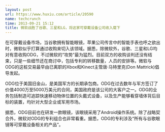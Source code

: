 ```yaml
---
layout: post
url: https://www.huxiu.com/article/20590
name: techcrunch
time: 2013-09-21 15:12
title: 微软战胜了谷歌、三星和LG，将这家可穿戴设备公司收入麾下
---
```

在可穿戴设备市场，当谷歌拥有智能眼镜，苹果公司传言中的智能手表也呼之欲出时，微软似乎打算通过收购来切入该领域。据悉，除微软外，谷歌、三星和LG均对有意收购ODG，不过微软的“攻势”最为猛烈。目前双方的收购谈判还没有结束，只是一些细节还在商讨中，包括专利的转移数量，人员的安排等。微软与ODG的这桩交易最早由已离职的Xbox和Kinect主管唐·马特里克(Don Mattrick)倡导发起。

ODG位于美国旧金山，是美国军方的长期承包商。ODG在过去数年与军方签订了价值4000万至5000万美元的合同，美国政府是该公司的大客户之一。ODG的业务包括制造可追踪快速移动物体位置的头戴式设备，以及生产能够看穿墙体背后目标的装置，均针对大型企业或军用市场。

据悉，ODG目前也在研发一款眼镜，该眼镜采用了Android操作系统。除了战略契合外，微软对ODG的专利组合也非常看重。据悉，ODG的专利涉及“所有与谷歌眼镜等可穿戴设备相关的产品”。

